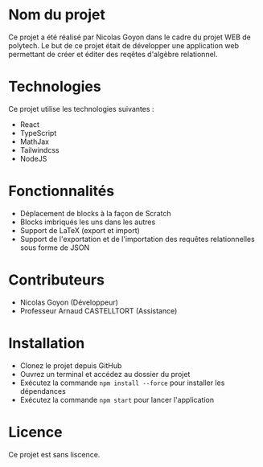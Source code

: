 # Nom du projet
Ce projet a été réalisé par Nicolas Goyon dans le cadre du projet WEB de polytech. Le but de ce projet était de développer une application web permettant de créer et éditer des reqêtes d'algèbre relationnel.

# Technologies
Ce projet utilise les technologies suivantes :
- React
- TypeScript
- MathJax
- Tailwindcss
- NodeJS

# Fonctionnalités
- Déplacement de blocks à la façon de Scratch
- Blocks imbriqués les uns dans les autres
- Support de LaTeX (export et import)
- Support de l'exportation et de l'importation des requêtes relationnelles sous forme de JSON

# Contributeurs
- Nicolas Goyon (Développeur)
- Professeur Arnaud CASTELLTORT (Assistance)

# Installation
- Clonez le projet depuis GitHub
- Ouvrez un terminal et accédez au dossier du projet
- Exécutez la commande `npm install --force` pour installer les dépendances
- Exécutez la commande `npm start` pour lancer l'application

# Licence
Ce projet est sans liscence.
